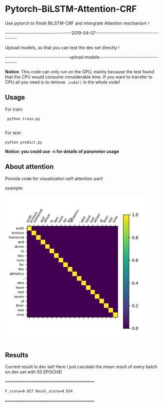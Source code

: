 # Pytorch-BiLSTM-Attention-CRF
Use pytorch to finish BiLSTM-CRF and intergrate Attention mechanism！

 ----------------------------------2019-04-07--------------------------------------

Upload models, so that you can test the dev set directly !

 ---------------------------------upload models------------------------------------


**Notice**: This code can only run on the GPU, mainly because the test found that the CPU would consume considerable time. If you 
want to transfer to CPU all you need is to remove ```.cuda()``` in the whole code!



## Usage

For train:
```
 python train.py
 
```
For test:
```
python predict.py

```
**Notice: you could use ```-h``` for details of parameter usage**



## About attention

Provide code for visualization self-attention part!

example:

![](attention_map.png)


## Results

Current result in dev set! Here i just caculate the mean result of every batch on dev set with 50 EPOCHS!
```
=========================================

F_score=0.927 Recal_score=0.934

=========================================
```


